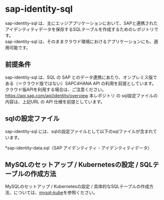 # sap-identity-sql 
sap-identity-sql は、主にエッジアプリケーションにおいて、SAPと連携されたアイデンティティデータを保存するSQLテーブルを作成するためのレポジトリです。  
sap-identity-sql は、そのままクラウド環境におけるアプリケーションにも、適用可能です。

## 前提条件  
sap-identity-sql は、SQL の SAP とのデータ連携にあたり、オンプレミス版である（＝クラウド版ではない）SAPC4HANA API の利用を前提としています。  
クラウド版APIを利用する場合は、ご注意ください。  
https://api.sap.com/api/identity/overview
本レポジトリ の sql設定ファイルの内容は、上記URL の API 仕様を前提としています。

## sqlの設定ファイル
sap-identity-sql には、sqlの設定ファイルとして以下のsqlファイルが含まれています。  

*sap-identity-data.sql（SAP アイデンティティ - アイデンティティデータ）

## MySQLのセットアップ / Kubernetesの設定 / SQLテーブルの作成方法
MySQLのセットアップ / Kubernetesの設定 / 具体的なSQLテーブルの作成方法、については、[mysql-kube](https://github.com/latonaio/mysql-kube)を参照ください。